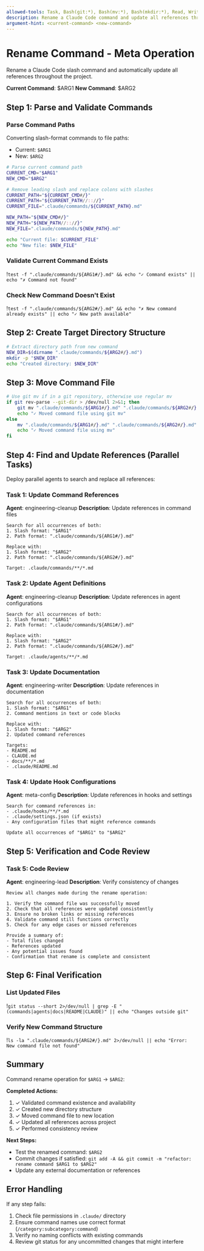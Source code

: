 ```yaml
---
allowed-tools: Task, Bash(git:*), Bash(mv:*), Bash(mkdir:*), Read, Write, Edit, MultiEdit, Glob, Grep, LS
description: Rename a Claude Code command and update all references throughout the project
argument-hint: <current-command> <new-command>
---
```


# Rename Command - Meta Operation

Rename a Claude Code slash command and automatically update all references throughout the project.

**Current Command**: $ARG1
**New Command**: $ARG2

## Step 1: Parse and Validate Commands

### Parse Command Paths
Converting slash-format commands to file paths:
- Current: `$ARG1` 
- New: `$ARG2`

```bash
# Parse current command path
CURRENT_CMD="$ARG1"
NEW_CMD="$ARG2"

# Remove leading slash and replace colons with slashes
CURRENT_PATH="${CURRENT_CMD#/}"
CURRENT_PATH="${CURRENT_PATH//:://}"
CURRENT_FILE=".claude/commands/${CURRENT_PATH}.md"

NEW_PATH="${NEW_CMD#/}"
NEW_PATH="${NEW_PATH//:://}"
NEW_FILE=".claude/commands/${NEW_PATH}.md"

echo "Current file: $CURRENT_FILE"
echo "New file: $NEW_FILE"
```

### Validate Current Command Exists
!`test -f ".claude/commands/${ARG1#/}.md" && echo "✓ Command exists" || echo "✗ Command not found"`

### Check New Command Doesn't Exist
!`test -f ".claude/commands/${ARG2#/}.md" && echo "✗ New command already exists" || echo "✓ New path available"`

## Step 2: Create Target Directory Structure

```bash
# Extract directory path from new command
NEW_DIR=$(dirname ".claude/commands/${ARG2#/}.md")
mkdir -p "$NEW_DIR"
echo "Created directory: $NEW_DIR"
```

## Step 3: Move Command File

```bash
# Use git mv if in a git repository, otherwise use regular mv
if git rev-parse --git-dir > /dev/null 2>&1; then
    git mv ".claude/commands/${ARG1#/}.md" ".claude/commands/${ARG2#/}.md"
    echo "✓ Moved command file using git mv"
else
    mv ".claude/commands/${ARG1#/}.md" ".claude/commands/${ARG2#/}.md"
    echo "✓ Moved command file using mv"
fi
```

## Step 4: Find and Update References (Parallel Tasks)

Deploy parallel agents to search and replace all references:

### Task 1: Update Command References
**Agent**: engineering-cleanup
**Description**: Update references in command files

```
Search for all occurrences of both:
1. Slash format: "$ARG1"
2. Path format: ".claude/commands/${ARG1#/}.md"

Replace with:
1. Slash format: "$ARG2"
2. Path format: ".claude/commands/${ARG2#/}.md"

Target: .claude/commands/**/*.md
```

### Task 2: Update Agent Definitions
**Agent**: engineering-cleanup
**Description**: Update references in agent configurations

```
Search for all occurrences of both:
1. Slash format: "$ARG1"
2. Path format: ".claude/commands/${ARG1#/}.md"

Replace with:
1. Slash format: "$ARG2"
2. Path format: ".claude/commands/${ARG2#/}.md"

Target: .claude/agents/**/*.md
```

### Task 3: Update Documentation
**Agent**: engineering-writer
**Description**: Update references in documentation

```
Search for all occurrences of both:
1. Slash format: "$ARG1"
2. Command mentions in text or code blocks

Replace with:
1. Slash format: "$ARG2"
2. Updated command references

Targets:
- README.md
- CLAUDE.md
- docs/**/*.md
- .claude/README.md
```

### Task 4: Update Hook Configurations
**Agent**: meta-config
**Description**: Update references in hooks and settings

```
Search for command references in:
- .claude/hooks/**/*.md
- .claude/settings.json (if exists)
- Any configuration files that might reference commands

Update all occurrences of "$ARG1" to "$ARG2"
```

## Step 5: Verification and Code Review

### Task 5: Code Review
**Agent**: engineering-lead
**Description**: Verify consistency of changes

```
Review all changes made during the rename operation:

1. Verify the command file was successfully moved
2. Check that all references were updated consistently
3. Ensure no broken links or missing references
4. Validate command still functions correctly
5. Check for any edge cases or missed references

Provide a summary of:
- Total files changed
- References updated
- Any potential issues found
- Confirmation that rename is complete and consistent
```

## Step 6: Final Verification

### List Updated Files
!`git status --short 2>/dev/null | grep -E "(commands|agents|docs|README|CLAUDE)" || echo "Changes outside git"`

### Verify New Command Structure
!`ls -la ".claude/commands/${ARG2#/}.md" 2>/dev/null || echo "Error: New command file not found"`

## Summary

Command rename operation for `$ARG1` → `$ARG2`:

**Completed Actions:**
1. ✓ Validated command existence and availability
2. ✓ Created new directory structure
3. ✓ Moved command file to new location
4. ✓ Updated all references across project
5. ✓ Performed consistency review

**Next Steps:**
- Test the renamed command: `$ARG2`
- Commit changes if satisfied: `git add -A && git commit -m "refactor: rename command $ARG1 to $ARG2"`
- Update any external documentation or references

## Error Handling

If any step fails:
1. Check file permissions in `.claude/` directory
2. Ensure command names use correct format (`/category:subcategory:command`)
3. Verify no naming conflicts with existing commands
4. Review git status for any uncommitted changes that might interfere